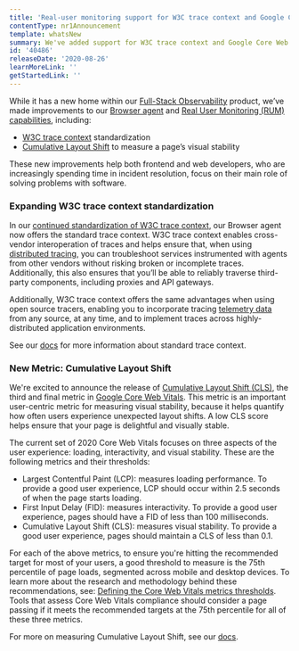 ```yaml
---
title: 'Real-user monitoring support for W3C trace context and Google Core Web Vitals '
contentType: nr1Announcement
template: whatsNew
summary: We've added support for W3C trace context and Google Core Web Vitals!
id: '40486'
releaseDate: '2020-08-26'
learnMoreLink: ''
getStartedLink: ''
---
```


While it has a new home within our [Full-Stack Observability](https://newrelic.com/platform/full-stack-observability) product, we’ve made improvements to our [Browser agent](https://newrelic.com/products/browser-monitoring) and [Real User Monitoring (RUM) capabilities](/docs/browser/new-relic-browser/getting-started/introduction-browser-monitoring), including:

* [W3C trace context](https://www.w3.org/TR/trace-context/) standardization
* [Cumulative Layout Shift](https://web.dev/cls/) to measure a page’s visual stability

These new improvements help both frontend and web developers, who are increasingly spending time in incident resolution, focus on their main role of solving problems with software.

### Expanding W3C trace context standardization

In our [continued standardization of W3C trace context](https://blog.newrelic.com/product-news/w3c-trace-context-distributed-tracing-standard/), our Browser agent now offers the standard trace context. W3C trace context enables cross-vendor interoperation of traces and helps ensure that, when using [distributed tracing](https://blog.newrelic.com/product-news/distributed-tracing-general-availability/), you can troubleshoot services instrumented with agents from other vendors without risking broken or incomplete traces. Additionally, this also ensures that you’ll be able to reliably traverse third-party components, including proxies and API gateways.

Additionally, W3C trace context offers the same advantages when using open source tracers, enabling you to incorporate tracing [telemetry data](https://blog.newrelic.com/product-news/introducing-telemetry-data-platform/) from any source, at any time, and to implement traces across highly-distributed application environments.

See our [docs](/docs/release-notes/new-relic-browser-release-notes/browser-agent-release-notes/browser-agent-v1173) for more information about standard trace context.

### New Metric: Cumulative Layout Shift

We're excited to announce the release of [Cumulative Layout Shift (CLS)](https://web.dev/cls/), the third and final metric in [Google Core Web Vitals](https://web.dev/vitals/). This metric is an important user-centric metric for measuring visual stability, because it helps quantify how often users experience unexpected layout shifts. A low CLS score helps ensure that your page is delightful and visually stable.

The current set of 2020 Core Web Vitals focuses on three aspects of the user experience: loading, interactivity, and visual stability. These are the following metrics and their thresholds:

* Largest Contentful Paint (LCP): measures loading performance. To provide a good user experience, LCP should occur within 2.5 seconds of when the page starts loading.
* First Input Delay (FID): measures interactivity. To provide a good user experience, pages should have a FID of less than 100 milliseconds.
* Cumulative Layout Shift (CLS): measures visual stability. To provide a good user experience, pages should maintain a CLS of less than 0.1.

For each of the above metrics, to ensure you're hitting the recommended target for most of your users, a good threshold to measure is the 75th percentile of page loads, segmented across mobile and desktop devices. To learn more about the research and methodology behind these recommendations, see: [Defining the Core Web Vitals metrics thresholds](https://web.dev/defining-core-web-vitals-thresholds/). Tools that assess Core Web Vitals compliance should consider a page passing if it meets the recommended targets at the 75th percentile for all of these three metrics.

For more on measuring Cumulative Layout Shift, see our [docs](/docs/browser/new-relic-browser/page-load-timing-resources/pageviewtiming-async-or-dynamic-page-details#h2-support-for-googles-core-web-vitals).
